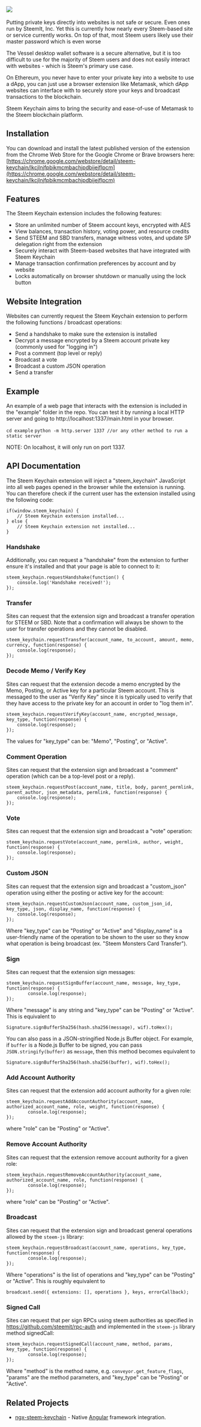![](https://i.imgur.com/4rPWDFs.png)
---
Putting private keys directly into websites is not safe or secure. Even ones run by SteemIt, Inc. Yet this is currently how nearly every Steem-based site or service currently works. On top of that, most Steem users likely use their master password which is even worse

The Vessel desktop wallet software is a secure alternative, but it is too difficult to use for the majority of Steem users and does not easily interact with websites - which is Steem's primary use case.

On Ethereum, you never have to enter your private key into a website to use a dApp, you can just use a browser extension like Metamask, which dApp websites can interface with to securely store your keys and broadcast transactions to the blockchain.

Steem Keychain aims to bring the security and ease-of-use of Metamask to the Steem blockchain platform.

## Installation
You can download and install the latest published version of the extension from the Chrome Web Store for the Google Chrome or Brave browsers here: [https://chrome.google.com/webstore/detail/steem-keychain/lkcjlnjfpbikmcmbachjpdbijejflpcm](https://chrome.google.com/webstore/detail/steem-keychain/lkcjlnjfpbikmcmbachjpdbijejflpcm)

## Features
The Steem Keychain extension includes the following features:
- Store an unlimited number of Steem account keys, encrypted with AES
- View balances, transaction history, voting power, and resource credits
- Send STEEM and SBD transfers, manage witness votes, and update SP delegation right from the extension
- Securely interact with Steem-based websites that have integrated with Steem Keychain
- Manage transaction confirmation preferences by account and by website
- Locks automatically on browser shutdown or manually using the lock button

## Website Integration
Websites can currently request the Steem Keychain extension to perform the following functions / broadcast operations:
- Send a handshake to make sure the extension is installed
- Decrypt a message encrypted by a Steem account private key (commonly used for "logging in")
- Post a comment (top level or reply)
- Broadcast a vote
- Broadcast a custom JSON operation
- Send a transfer

## Example

An example of a web page that interacts with the extension is included in the "example" folder in the repo. You can test it by running a local HTTP server and going to http://localhost:1337/main.html in your browser.

`cd example`
`python -m http.server 1337 //or any other method to run a static server`

NOTE: On localhost, it will only run on port 1337.

## API Documentation

The Steem Keychain extension will inject a "steem_keychain" JavaScript into all web pages opened in the browser while the extension is running. You can therefore check if the current user has the extension installed using the following code:

```
if(window.steem_keychain) {
    // Steem Keychain extension installed...
} else {
    // Steem Keychain extension not installed...
}
```

### Handshake

Additionally, you can request a "handshake" from the extension to further ensure it's installed and that your page is able to connect to it:

```
steem_keychain.requestHandshake(function() {
    console.log('Handshake received!'); 
});
```

### Transfer

Sites can request that the extension sign and broadcast a transfer operation for STEEM or SBD. Note that a confirmation will always be shown to the user for transfer operations and they cannot be disabled.

```
steem_keychain.requestTransfer(account_name, to_account, amount, memo, currency, function(response) {
	console.log(response);
});
```

### Decode Memo / Verify Key

Sites can request that the extension decode a memo encrypted by the Memo, Posting, or Active key for a particular Steem account. This is messaged to the user as "Verify Key" since it is typically used to verify that they have access to the private key for an account in order to "log them in".

```
steem_keychain.requestVerifyKey(account_name, encrypted_message, key_type, function(response) {
    console.log(response);
});
```

The values for "key_type" can be: "Memo", "Posting", or "Active".

### Comment Operation

Sites can request that the extension sign and broadcast a "comment" operation (which can be a top-level post or a reply).

```
steem_keychain.requestPost(account_name, title, body, parent_permlink, parent_author, json_metadata, permlink, function(response) {
	console.log(response);
});
```

### Vote

Sites can request that the extension sign and broadcast a "vote" operation:

```
steem_keychain.requestVote(account_name, permlink, author, weight, function(response) {
	console.log(response);
});
```

### Custom JSON

Sites can request that the extension sign and broadcast a "custom_json" operation using either the posting or active key for the account:

```
steem_keychain.requestCustomJson(account_name, custom_json_id, key_type, json, display_name, function(response) {
	console.log(response);
});
```

Where "key_type" can be "Posting" or "Active" and "display_name" is a user-friendly name of the operation to be shown to the user so they know what operation is being broadcast (ex. "Steem Monsters Card Transfer").

### Sign

Sites can request that the extension sign messages:

```
steem_keychain.requestSignBuffer(account_name, message, key_type, function(response) {
        console.log(response);
});
```

Where "message" is any string and "key_type" can be "Posting" or "Active". This is equivalent to

```Signature.signBufferSha256(hash.sha256(message), wif).toHex();```

You can also pass in a JSON-stringified Node.js Buffer object. For example, if `buffer` is a Node.js Buffer
to be signed, you can pass `JSON.stringify(buffer)` as `message`, then this method becomes equivalent to

```Signature.signBufferSha256(hash.sha256(buffer), wif).toHex();```

### Add Account Authority

Sites can request that the extension add account authority for a given role:

```
steem_keychain.requestAddAccountAuthority(account_name, authorized_account_name, role, weight, function(response) {
        console.log(response);
});
```

where "role" can be "Posting" or "Active".

### Remove Account Authority

Sites can request that the extension remove account authority for a given role:

```
steem_keychain.requestRemoveAccountAuthority(account_name, authorized_account_name, role, function(response) {
        console.log(response);
});
```

where "role" can be "Posting" or "Active".

### Broadcast

Sites can request that the extension sign and broadcast general operations allowed by the `steem-js` library:

```
steem_keychain.requestBroadcast(account_name, operations, key_type, function(response) {
        console.log(response);
});
```

Where "operations" is the list of operations and "key_type" can be "Posting" or "Active". This is
roughly equivalent to

```
broadcast.send({ extensions: [], operations }, keys, errorCallback);
```

### Signed Call

Sites can request that per sign RPCs using steem authorities as specified in https://github.com/steemit/rpc-auth
and implemented in the `steem-js` library method signedCall:

```
steem_keychain.requestSignedCall(account_name, method, params, key_type, function(response) {
        console.log(response);
});
```

Where "method" is the method name, e.g. `conveyor.get_feature_flags`, "params" are the method parameters,
and "key_type" can be "Posting" or "Active".

## Related Projects

* [ngx-steem-keychain](https://github.com/steeveproject/ngx-steem-keychain) -
  Native [Angular](https://angular.io) framework integration.
